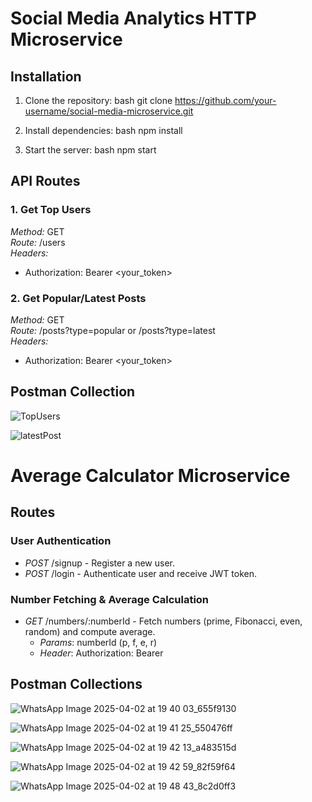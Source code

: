 # Social Media Analytics HTTP Microservice

## Installation
1. Clone the repository:
   bash
   git clone https://github.com/your-username/social-media-microservice.git
   
2. Install dependencies:
   bash
   npm install
   
3. Start the server:
   bash
   npm start
   

## API Routes
### 1. Get Top Users
*Method:* GET  
*Route:* /users  
*Headers:*
- Authorization: Bearer <your_token>

### 2. Get Popular/Latest Posts
*Method:* GET  
*Route:* /posts?type=popular or /posts?type=latest  
*Headers:*
- Authorization: Bearer <your_token>

## Postman Collection
![TopUsers](https://github.com/user-attachments/assets/579d6fe7-c43d-433e-bdbf-03b3ea266d8b)

![latestPost](https://github.com/user-attachments/assets/c759929c-2165-4803-ac5f-6ae2937f5b7f)



# Average Calculator Microservice

## Routes

### User Authentication
- *POST* /signup - Register a new user.
- *POST* /login - Authenticate user and receive JWT token.

### Number Fetching & Average Calculation
- *GET* /numbers/:numberId - Fetch numbers (prime, Fibonacci, even, random) and compute average.
  - *Params*: numberId (p, f, e, r)
  - *Header*: Authorization: Bearer <token>
  
## Postman Collections
![WhatsApp Image 2025-04-02 at 19 40 03_655f9130](https://github.com/user-attachments/assets/6d9bff88-3af9-4dfe-937c-4975c2597e09)

![WhatsApp Image 2025-04-02 at 19 41 25_550476ff](https://github.com/user-attachments/assets/7bb18214-2931-482d-9734-e2f112e45534)

![WhatsApp Image 2025-04-02 at 19 42 13_a483515d](https://github.com/user-attachments/assets/039a56d1-517c-4671-a1f9-d829b2361e1f)

![WhatsApp Image 2025-04-02 at 19 42 59_82f59f64](https://github.com/user-attachments/assets/cad6c591-83d8-4835-9e4d-7257eaf38408)

![WhatsApp Image 2025-04-02 at 19 48 43_8c2d0ff3](https://github.com/user-attachments/assets/3678ed08-50af-4814-a97c-34d4ae5f3b6d)






